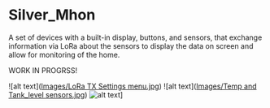 # Silver_Mhon
A set of devices with a built-in display, buttons, and sensors, that exchange information via LoRa about the sensors to display the data on screen and allow for monitoring of the home.


WORK IN PROGRSS!

![alt text]([Images/LoRa TX Settings menu.jpg](https://github.com/nsilveri/Silver_Mhon/blob/4155e2c6ddb3d1d3dbb97b8c6eec795f3e76dfdf/Images/LoRa%20TX%20Settings%20menu.jpg))
![alt text]([Images/Temp and Tank_level sensors.jpg](https://github.com/nsilveri/Silver_Mhon/blob/4155e2c6ddb3d1d3dbb97b8c6eec795f3e76dfdf/Images/Temp%20and%20Tank_level%20sensors.jpg))
![alt text]([[Images/Settings_menu.jpg]((https://github.com/nsilveri/Silver_Mhon/blob/main/Images/LoRa_TX_Settings_menu.jpg?raw=true)))]

